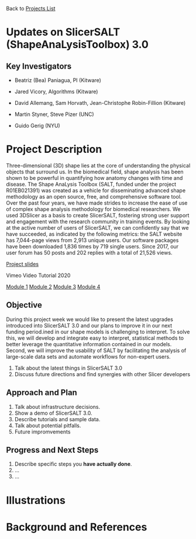 Back to [Projects List](../../README.md#ProjectsList)

# Updates on SlicerSALT (ShapeAnaLysisToolbox) 3.0 

## Key Investigators

- Beatriz (Bea) Paniagua, PI (Kitware) 
- Jared Vicory, Algorithms (Kitware)
- David Allemang, Sam Horvath, Jean-Christophe Robin-Fillion (Kitware)

- Martin Styner, Steve Pizer (UNC)
- Guido Gerig (NYU)

# Project Description

Three-dimensional (3D) shape lies at the core of understanding the physical objects that surround us. In the biomedical field, shape analysis has been shown to be powerful in quantifying how anatomy changes with time and disease. The Shape AnaLysis Toolbox (SALT, funded under the project R01EB021391) was created as a vehicle for disseminating advanced shape methodology as an open source, free, and comprehensive software tool. Over the past four years, we have made strides to increase the ease of use of complex shape analysis methodology for biomedical researchers. We used 3DSlicer as a basis to create SlicerSALT, fostering strong user support and engagement with the research community in training events. By looking at the active number of users of SlicerSALT, we can confidently say that we have succeeded, as indicated by the following metrics: the SALT website has 7,044-page views from 2,913 unique users. Our software packages have been downloaded 1,836 times by 719 single users. Since 2017, our user forum has 50 posts and 202 replies with a total of 21,526 views. 

[Project slides](https://docs.google.com/presentation/d/11B34-A8uU-kVc8-uI7G7OrUQf84ouHXE1Q9WAZtUWnY/edit?usp=sharing)

Vimeo Video Tutorial 2020

[Module 1](https://vimeo.com/412300712)
[Module 2](https://vimeo.com/412356243)
[Module 3](https://vimeo.com/412373481)
[Module 4](https://vimeo.com/412382491)

## Objective

During this project week we would like to present the latest upgrades introduced into SlicerSALT 3.0 and our plans to improve it in our next funding period.ined in our shape models is challenging to interpret. To solve this, we will develop and integrate easy to interpret, statistical methods to better leverage the quantitative information contained in our models. Second, we will improve the usability of SALT by facilitating the analysis of large-scale data sets and automate workflows for non-expert users.

1. Talk about the latest things in SlicerSALT 3.0
1. Discuss future directions and find synergies with other Slicer developers

## Approach and Plan

1. Talk about infrastructure decisions.
1. Show a demo of SlicerSALT 3.0.
1. Describe tutorials and sample data.
1. Talk about potential pitfalls.
1. Future impromvements

## Progress and Next Steps

<!-- Update this section as you make progress, describing of what you have ACTUALLY DONE. If there are specific steps that you could not complete then you can describe them here, too. -->

1. Describe specific steps you **have actually done**.
1. ...
1. ...

# Illustrations

<!-- Add pictures and links to videos that demonstrate what has been accomplished.
![Description of picture](Example2.jpg)
![Some more images](Example2.jpg)
-->

# Background and References

<!-- If you developed any software, include link to the source code repository. If possible, also add links to sample data, and to any relevant publications. -->
